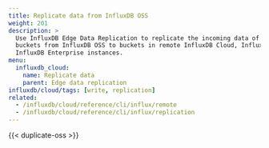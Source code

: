 ```yaml
---
title: Replicate data from InfluxDB OSS
weight: 201
description: >
  Use InfluxDB Edge Data Replication to replicate the incoming data of select
  buckets from InfluxDB OSS to buckets in remote InfluxDB Cloud, InfluxDB OSS, or 
  InfluxDB Enterprise instances.
menu:
  influxdb_cloud:
    name: Replicate data
    parent: Edge data replication
influxdb/cloud/tags: [write, replication]
related:
  - /influxdb/cloud/reference/cli/influx/remote
  - /influxdb/cloud/reference/cli/influx/replication
---
```


{{< duplicate-oss >}}
